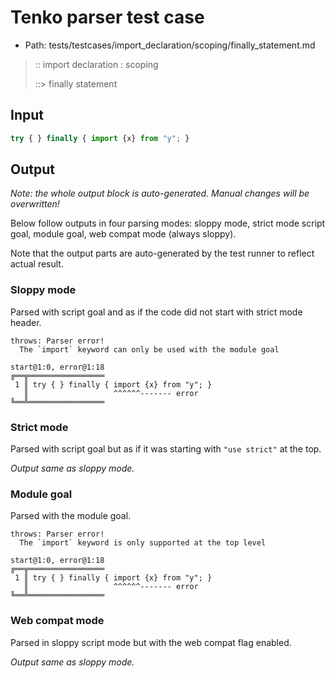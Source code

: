 # Tenko parser test case

- Path: tests/testcases/import_declaration/scoping/finally_statement.md

> :: import declaration : scoping
>
> ::> finally statement

## Input

`````js
try { } finally { import {x} from "y"; }
`````

## Output

_Note: the whole output block is auto-generated. Manual changes will be overwritten!_

Below follow outputs in four parsing modes: sloppy mode, strict mode script goal, module goal, web compat mode (always sloppy).

Note that the output parts are auto-generated by the test runner to reflect actual result.

### Sloppy mode

Parsed with script goal and as if the code did not start with strict mode header.

`````
throws: Parser error!
  The `import` keyword can only be used with the module goal

start@1:0, error@1:18
╔══╦═════════════════
 1 ║ try { } finally { import {x} from "y"; }
   ║                   ^^^^^^------- error
╚══╩═════════════════

`````

### Strict mode

Parsed with script goal but as if it was starting with `"use strict"` at the top.

_Output same as sloppy mode._

### Module goal

Parsed with the module goal.

`````
throws: Parser error!
  The `import` keyword is only supported at the top level

start@1:0, error@1:18
╔══╦═════════════════
 1 ║ try { } finally { import {x} from "y"; }
   ║                   ^^^^^^------- error
╚══╩═════════════════

`````


### Web compat mode

Parsed in sloppy script mode but with the web compat flag enabled.

_Output same as sloppy mode._
